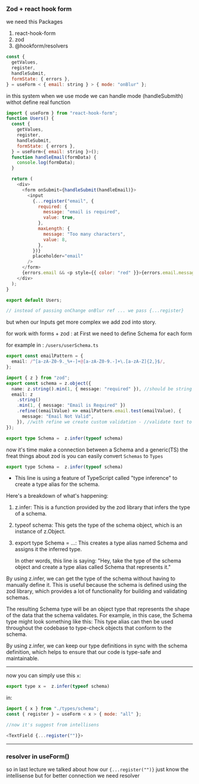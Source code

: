 ### Zod + react hook form

we need this Packages

1. react-hook-form
2. zod
3. @hookform/resolvers

```javascript
const {
  getValues,
  register,
  handleSubmit,
  formState: { errors },
} = useForm < { email: string } > { mode: "onBlur" };
```

in this system when we use mode we can handle mode (handleSubmith) withot define real function

```javascript
import { useForm } from "react-hook-form";
function Users() {
  const {
    getValues,
    register,
    handleSubmit,
    formState: { errors },
  } = useForm<{ email: string }>();
  function handleEmail(formData) {
    console.log(formData);
  }

  return (
    <div>
      <form onSubmit={handleSubmit(handleEmail)}>
        <input
          {...register("email", {
            required: {
              message: "email is required",
              value: true,
            },
            maxLength: {
              message: "Too many characters",
              value: 8,
            },
          })}
          placeholder="email"
        />
      </form>
      {errors.email && <p style={{ color: "red" }}>{errors.email.message}</p>}
    </div>
  );
}

export default Users;

// instead of passing onChange onBlur ref ... we pass {...register}
```

but when our Inputs get more complex we add zod into story.

for work with forms + zod :
at First we need to define Schema for each form

for example in :
`/users/userSchema.ts`

```typescript
export const emailPattern = {
  email: /^[a-zA-Z0-9._%+-]+@[a-zA-Z0-9.-]+\.[a-zA-Z]{2,}$/,
};

import { z } from "zod";
export const schema = z.object({
  name: z.string().min(1, { message: "required" }), //should be string and the filed cannot less than 1 word
  email: z
    .string()
    .min(1, { message: "Email is Required" })
    .refine((emailValue) => emailPattern.email.test(emailValue), {
      message: "Email Not Valid",
    }), //with refine we create custom validation - //validate text to a Email
});

export type Schema =  z.infer(typeof schema)
```

now it's time make a connection between a Schema and a generic(TS)
the freat things about zod is you can easily convert `Schemas` to `Types`

```javascript
export type Schema =  z.infer(typeof schema)
```

- This line is using a feature of TypeScript called "type inference" to create a type alias for the schema.

Here's a breakdown of what's happening:

1. z.infer: This is a function provided by the zod library that infers the type of a schema.
2. typeof schema: This gets the type of the schema object, which is an instance of z.Object.
3. export type Schema = ...: This creates a type alias named Schema and assigns it the inferred type.

   In other words, this line is saying: "Hey, take the type of the schema object and create a type alias called Schema that represents it."

By using z.infer, we can get the type of the schema without having to manually define it. This is useful because the schema is defined using the zod library, which provides a lot of functionality for building and validating schemas.

The resulting Schema type will be an object type that represents the shape of the data that the schema validates. For example, in this case, the Schema type might look something like this:
This type alias can then be used throughout the codebase to type-check objects that conform to the schema.

By using z.infer, we can keep our type definitions in sync with the schema definition, which helps to ensure that our code is type-safe and maintainable.

---

now you can simply use this `x`:

```javascript
export type x =  z.infer(typeof schema)

```

in:

```javascript
import { x } from "./types/schema";
const { register } = useForm < x > { mode: "all" };

//now it's suggest from intellisens

<TextField {...register("")}>
```

---

### resolver in useForm()

so in last lecture we talked about how our `{...register("")}` just know the intellisense
but for better connection we need resolver
